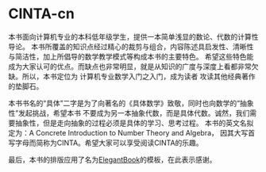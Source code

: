 # CINTA-cn
本书面向计算机专业的本科低年级学生，提供一本简单浅显的数论、代数的计算性导论。
本书所覆盖的知识点经过精心的裁剪与组合，内容陈述具启发性、清晰性与简洁性，加上所倡导的数学教学模式等构成本书的主要特色。
希望这些特色能成为大家认可的优点。而缺点也非常明显，就是从知识的广度与深度上看都非常欠缺。所以，本书定位为 计算机专业数学入门之入门，成为读者
攻读其他经典著作的垫脚石。

本书书名的“具体”二字是为了向著名的《具体数学》致敬，同时也向数学的“抽象性”发起挑战，希望本书
不要成为另一本抽象代数，而是具体代数。诚然，我们需要抽象性，但是走向抽象的过程必须是具体的学习、思考过程。
本书的英文名拟定为：A Concrete Introduction to Number Theory and Algebra，
因其大写首写字母而简称为CINTA。希望大家可以享受阅读CINTA的乐趣。

最后，本书的排版应用了名为[ElegantBook](https://github.com/ElegantLaTeX/)的模板，在此表示感谢。
